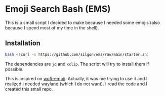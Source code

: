 # Emoji Search Bash (EMS)
This is a small script I decided to make because I needed some emojis (also because I spend most of my time in the shell).

## Installation

```bash
bash <(curl -s https://github.com/silgon/ems/raw/main/starter.sh)
```

The dependencies are `jq` and `xclip`. The script will try to install them if possible.


This is inspired on [wofi-emoji](https://github.com/Zeioth/wofi-emoji). Actually, it was me trying to use it and I realized i needed wayland (which I do not want). I read the code and I created this small repo.
